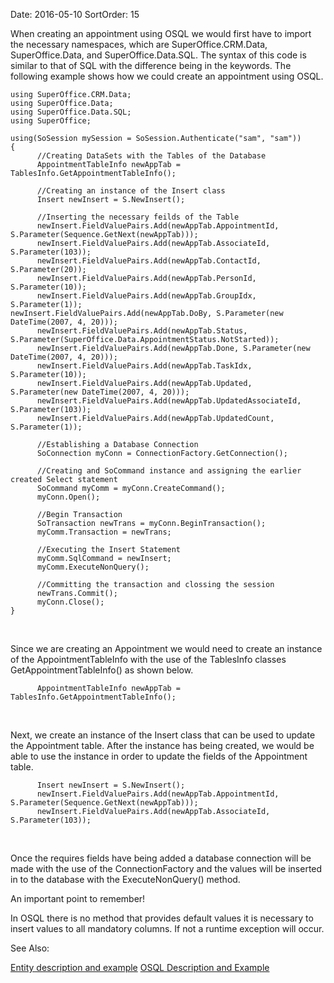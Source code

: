 Date: 2016-05-10
SortOrder: 15

When creating an appointment using OSQL we would first have to import the necessary namespaces, which are SuperOffice.CRM.Data, SuperOffice.Data, and SuperOffice.Data.SQL. The syntax of this code is similar to that of SQL with the difference being in the keywords. The following example shows how we could create an appointment using OSQL.

```
using SuperOffice.CRM.Data;
using SuperOffice.Data;
using SuperOffice.Data.SQL;
using SuperOffice;
 
using(SoSession mySession = SoSession.Authenticate("sam", "sam"))
{
      //Creating DataSets with the Tables of the Database
      AppointmentTableInfo newAppTab =
TablesInfo.GetAppointmentTableInfo();
 
      //Creating an instance of the Insert class
      Insert newInsert = S.NewInsert();
 
      //Inserting the necessary feilds of the Table
      newInsert.FieldValuePairs.Add(newAppTab.AppointmentId,
S.Parameter(Sequence.GetNext(newAppTab)));
      newInsert.FieldValuePairs.Add(newAppTab.AssociateId,
S.Parameter(103));
      newInsert.FieldValuePairs.Add(newAppTab.ContactId,
S.Parameter(20));
      newInsert.FieldValuePairs.Add(newAppTab.PersonId,
S.Parameter(10));
      newInsert.FieldValuePairs.Add(newAppTab.GroupIdx,
S.Parameter(1));                     
newInsert.FieldValuePairs.Add(newAppTab.DoBy, S.Parameter(new
DateTime(2007, 4, 20)));                   
      newInsert.FieldValuePairs.Add(newAppTab.Status,
S.Parameter(SuperOffice.Data.AppointmentStatus.NotStarted));
      newInsert.FieldValuePairs.Add(newAppTab.Done, S.Parameter(new
DateTime(2007, 4, 20)));
      newInsert.FieldValuePairs.Add(newAppTab.TaskIdx,
S.Parameter(10));
      newInsert.FieldValuePairs.Add(newAppTab.Updated,
S.Parameter(new DateTime(2007, 4, 20)));
      newInsert.FieldValuePairs.Add(newAppTab.UpdatedAssociateId,
S.Parameter(103));
      newInsert.FieldValuePairs.Add(newAppTab.UpdatedCount,
S.Parameter(1));
                    
      //Establishing a Database Connection
      SoConnection myConn = ConnectionFactory.GetConnection();
 
      //Creating and SoCommand instance and assigning the earlier
created Select statement
      SoCommand myComm = myConn.CreateCommand();
      myConn.Open();
 
      //Begin Transaction
      SoTransaction newTrans = myConn.BeginTransaction();
      myComm.Transaction = newTrans;
 
      //Executing the Insert Statement
      myComm.SqlCommand = newInsert;
      myComm.ExecuteNonQuery();
 
      //Committing the transaction and clossing the session
      newTrans.Commit();
      myConn.Close();
}
```

 

Since we are creating an Appointment we would need to create an instance of the AppointmentTableInfo with the use of the TablesInfo classes GetAppointmentTableInfo() as shown below.

```
      AppointmentTableInfo newAppTab =
TablesInfo.GetAppointmentTableInfo();
```

 

Next, we create an instance of the Insert class that can be used to update the Appointment table. After the instance has being created, we would be able to use the instance in order to update the fields of the Appointment table.

```
      Insert newInsert = S.NewInsert();
      newInsert.FieldValuePairs.Add(newAppTab.AppointmentId,
S.Parameter(Sequence.GetNext(newAppTab)));
      newInsert.FieldValuePairs.Add(newAppTab.AssociateId,
S.Parameter(103));
```

 

Once the requires fields have being added a database connection will be made with the use of the ConnectionFactory and the values will be inserted in to the database with the ExecuteNonQuery() method.

An important point to remember!

In OSQL there is no method that provides default values it is necessary to insert values to all mandatory columns. If not a runtime exception will occur.

See Also:

[Entity description and example](../../../Developer's%20Guide/Entities/Entities.htm) [OSQL Description and Example](../../../Developer's%20Guide/OSQL/OSQL.htm)
 

 

 

 
